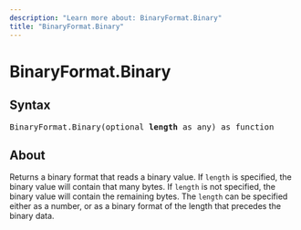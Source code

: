 ```yaml
---
description: "Learn more about: BinaryFormat.Binary"
title: "BinaryFormat.Binary"
---
```

# BinaryFormat.Binary

## Syntax

<pre>
BinaryFormat.Binary(optional <b>length</b> as any) as function
</pre>

## About

Returns a binary format that reads a binary value. If `length` is specified, the binary value will contain that many bytes. If `length` is not specified, the binary value will contain the remaining bytes. The `length` can be specified either as a number, or as a binary format of the length that precedes the binary data.
